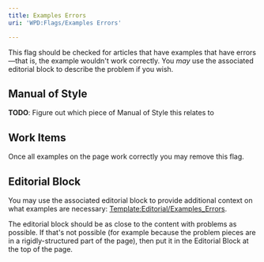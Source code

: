 ```yaml
---
title: Examples Errors
uri: 'WPD:Flags/Examples Errors'

---
```

This flag should be checked for articles that have examples that have errors—that is, the example wouldn't work correctly. You *may* use the associated editorial block to describe the problem if you wish.

## Manual of Style

**TODO**: Figure out which piece of Manual of Style this relates to

## Work Items

Once all examples on the page work correctly you may remove this flag.

## Editorial Block

You may use the associated editorial block to provide additional context on what examples are necessary: [Template:Editorial/Examples\_Errors](/Template:Editorial/Examples_Errors).

The editorial block should be as close to the content with problems as possible. If that's not possible (for example because the problem pieces are in a rigidly-structured part of the page), then put it in the Editorial Block at the top of the page.

